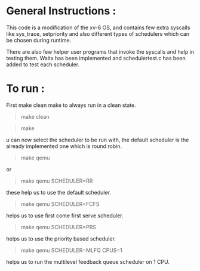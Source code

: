 # General Instructions :

This code is a modification of the xv-6 OS, and contains few extra syscalls like sys_trace, setpriority and also different types of schedulers which can be chosen during runtime.

There are also few helper user programs that invoke the syscalls and help in testing them. Waitx has been implemented and schedulertest.c has been added to test each scheduler.

# To run :

First make clean make to always run in a clean state.

> make clean
> 

> make
> 

u can now select the scheduler to be run with, the default scheduler is the already implemented one which is round robin.

> make qemu
> 

or

> make qemu SCHEDULER=RR
> 

these help us to use the default scheduler.

> make qemu SCHEDULER=FCFS
> 

helps us to use first come first serve scheduler.

> make qemu SCHEDULER=PBS
> 

helps us to use the priority based scheduler.

> make qemu SCHEDULER=MLFQ CPUS=1
> 

helps us to run the multilevel feedback queue scheduler on 1 CPU.